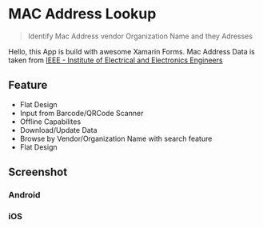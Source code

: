 # MAC Address Lookup
> Identify Mac Address vendor Organization Name and they Adresses

Hello, this App is build with awesome Xamarin Forms. Mac Address Data is taken from [IEEE - 
Institute of Electrical and Electronics Engineers](https://en.wikipedia.org/wiki/Institute_of_Electrical_and_Electronics_Engineers)

## Feature
* Flat Design
* Input from Barcode/QRCode Scanner
* Offline Capabilites
* Download/Update Data
* Browse by Vendor/Organization Name with search feature
* Flat Design

## Screenshot
### Android

### iOS
